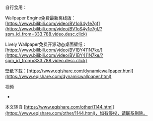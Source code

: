 自行食用：

Wallpaper Engine免费最新离线版：[https://www.bilibili.com/video/BV1oS4y1e7gf](https://www.bilibili.com/video/BV1oS4y1e7gf/?spm_id_from=333.788.video.desc.click)

Lively Wallpaper免费开源动态桌面壁纸：[https://www.bilibili.com/video/BV1BY411N7ke/](https://www.bilibili.com/video/BV1BY411N7ke/?spm_id_from=333.788.video.desc.click)

壁纸下载：[https://www.eqishare.com/dynamicwallpaper.html](https://www.eqishare.com/dynamicwallpaper.html)

视频

-

本文转自 [https://www.eqishare.com/other/1144.html](https://www.eqishare.com/other/1144.html)，如有侵权，请联系删除。